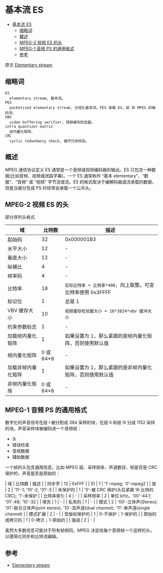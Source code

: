 # 基本流 ES

- [基本流 ES](#%e5%9f%ba%e6%9c%ac%e6%b5%81-es)
  - [缩略词](#%e7%bc%a9%e7%95%a5%e8%af%8d)
  - [概述](#%e6%a6%82%e8%bf%b0)
  - [MPEG-2 视频 ES 的头](#mpeg-2-%e8%a7%86%e9%a2%91-es-%e7%9a%84%e5%a4%b4)
  - [MPEG-1 音频 PS 的通用格式](#mpeg-1-%e9%9f%b3%e9%a2%91-ps-%e7%9a%84%e9%80%9a%e7%94%a8%e6%a0%bc%e5%bc%8f)
  - [参考](#%e5%8f%82%e8%80%83)

原文 [Elementary stream](https://en.wikipedia.org/wiki/Elementary_stream)

## 缩略词

```text
ES
  elementary stream, 基本流。
PES
  packetized elementary stream, 分组化基本流。PES 承载 ES，或 非 MPEG 的编码流。
VBV
  video buffering verifier, 视频缓存检验器。
intra quantizer matrix
  帧内量化矩阵。
CRC
  cyclic redundancy check, 循环冗余校验。
```

## 概述

MPEG 通信协议定义 ES 通常是一个音频或视频编码器的输出。ES 只包含一种数据(比如音频、视频或闭路字幕)。一个 ES 通常称作 “基本 elementary”、“数据”、“音频” 或 “视频” 字节流或流。ES 的格式取决于编解码器或流承载的数据，但是当被分包成 PS 时经常会承载一个公共头。

## MPEG-2 视频 ES 的头

部分序列头格式

| 域 | 比特数 | 描述 |
| --- | --- | --- |
| 起始码 | 32 | 0x000001B3 |
| 水平大小 | 12 | - |
| 垂直大小 | 12 | - |
| 纵横比 | 4 | - |
| 帧率码 | 4 | - |
| 比特率 | 18 | `实际比特率 = 比特率*400`，向上取整。可变比特率使用 0x3FFFF |
| 标记位 | 1 | 总是 1 |
| VBV 缓存大小 | 10 | `视频缓存检验器大小 = 16*1024*vbv 缓冲大小` |
| 约束参数标志 | 1 | - |
| 加载帧内量化矩阵 | 1 | 如果设置为 1，那么紧跟的是帧内量化矩阵，否则使用默认值 |
| 帧内量化矩阵 | 0 或 64*8 | - |
| 加载非帧内量化矩阵 | 1 | 如果设置为 1，那么紧跟的是非帧内量化矩阵，否则使用默认值 |
| 非帧内量化矩阵 | 0 或 64*8 | - |

## MPEG-1 音频 PS 的通用格式

数字化的声音信号在层 I 被分割成 384 采样的块，在层 II 和层 III 分成 1152 采样的块。声音采样块被编码进一个音频帧：

- 头
- 错误检查
- 音频数据
- 辅助数据

一个帧的头包含通用信息，比如 MPEG 层、采样频率、声道数目、帧是否是 CRC 保护的、声音是否是原始的：

| 域 | 比特数 | 描述 |
| 同步字 | 12 | 0xFFF |
| ID | 1 | '1'-mpeg; '0'-mpeg2 |
| 层 | 2 | '11'-1; '10'-2; '01'-3 |
| 未保护的 | 1 | '0'-被 CRC 保护(头后紧跟 16 比特的 CRC); '1'-未保护 |
| 比特率索引 | 4 | - |
| 采样频率 | 2 | 单位 kHz。'00'-44.1; '01'-48; '10'-32 |
| 填充 | 1 | - |
| 私有的 | 1 | - |
| 模式 | 2 | '00'-立体声(Stereo); '01'-联合立体声(joint stereo); '10'-双声道(dual channel); '11'-单声道(single channel) |
| 模式扩展 | 2 | - |
| 受版权保护的 | 1 | 0-不保护；1-保护的 |
| 原始的或拷贝的 | 1 | 0-拷贝；1-原始的 |
| 强调 | 2 | - |

虽然大多数信息可能对于所有帧相同，MPEG 决定给每个音频帧一个这样的头，以便简化同步和比特流编辑。

## 参考

- [Elementary stream](https://en.wikipedia.org/wiki/Elementary_stream)
